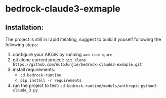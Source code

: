 # bedrock-claude3-exmaple


## Installation:
The project is still in rapid itelating, suggest to build it youself following the following steps:

1. configure your AK/SK by running  `aws configure`
2. git clone current project: `git clone https://github.com/AutoJunjie/bedrock-claude3-exmaple.git`
3. install requirements:
    - `cd bedrock-runtime`
    - `pip install -r requirements`
4. run the project to test:
    `cd bedrock-runtime/models/anthropic`
    `python3 claude_3.py`


